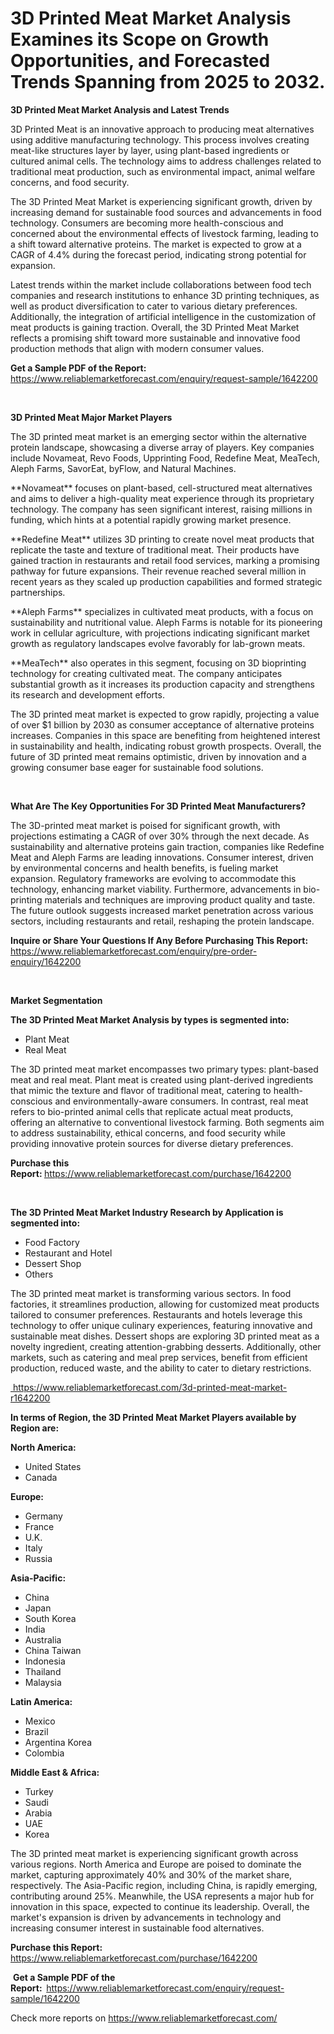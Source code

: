 <p><h1>3D Printed Meat Market Analysis Examines its Scope on Growth Opportunities, and Forecasted Trends Spanning from 2025 to 2032.</h1></p><p><strong>3D Printed Meat Market Analysis and Latest Trends</strong></p>
<p><p>3D Printed Meat is an innovative approach to producing meat alternatives using additive manufacturing technology. This process involves creating meat-like structures layer by layer, using plant-based ingredients or cultured animal cells. The technology aims to address challenges related to traditional meat production, such as environmental impact, animal welfare concerns, and food security.</p><p>The 3D Printed Meat Market is experiencing significant growth, driven by increasing demand for sustainable food sources and advancements in food technology. Consumers are becoming more health-conscious and concerned about the environmental effects of livestock farming, leading to a shift toward alternative proteins. The market is expected to grow at a CAGR of 4.4% during the forecast period, indicating strong potential for expansion.</p><p>Latest trends within the market include collaborations between food tech companies and research institutions to enhance 3D printing techniques, as well as product diversification to cater to various dietary preferences. Additionally, the integration of artificial intelligence in the customization of meat products is gaining traction. Overall, the 3D Printed Meat Market reflects a promising shift toward more sustainable and innovative food production methods that align with modern consumer values.</p></p>
<p><strong>Get a Sample PDF of the Report:&nbsp;</strong> <a href="https://www.reliablemarketforecast.com/enquiry/request-sample/1642200?utm_campaign=2780&utm_medium=2&utm_source=Github&utm_content=ia&utm_term=07042025&utm_id=3d-printed-meat">https://www.reliablemarketforecast.com/enquiry/request-sample/1642200</a></p>
<p>&nbsp;</p>
<p><strong>3D Printed Meat Major Market Players</strong></p>
<p><p>The 3D printed meat market is an emerging sector within the alternative protein landscape, showcasing a diverse array of players. Key companies include Novameat, Revo Foods, Upprinting Food, Redefine Meat, MeaTech, Aleph Farms, SavorEat, byFlow, and Natural Machines.</p><p>**Novameat** focuses on plant-based, cell-structured meat alternatives and aims to deliver a high-quality meat experience through its proprietary technology. The company has seen significant interest, raising millions in funding, which hints at a potential rapidly growing market presence.</p><p>**Redefine Meat** utilizes 3D printing to create novel meat products that replicate the taste and texture of traditional meat. Their products have gained traction in restaurants and retail food services, marking a promising pathway for future expansions. Their revenue reached several million in recent years as they scaled up production capabilities and formed strategic partnerships.</p><p>**Aleph Farms** specializes in cultivated meat products, with a focus on sustainability and nutritional value. Aleph Farms is notable for its pioneering work in cellular agriculture, with projections indicating significant market growth as regulatory landscapes evolve favorably for lab-grown meats.</p><p>**MeaTech** also operates in this segment, focusing on 3D bioprinting technology for creating cultivated meat. The company anticipates substantial growth as it increases its production capacity and strengthens its research and development efforts.</p><p>The 3D printed meat market is expected to grow rapidly, projecting a value of over $1 billion by 2030 as consumer acceptance of alternative proteins increases. Companies in this space are benefiting from heightened interest in sustainability and health, indicating robust growth prospects. Overall, the future of 3D printed meat remains optimistic, driven by innovation and a growing consumer base eager for sustainable food solutions.</p></p>
<p>&nbsp;</p>
<p><strong>What Are The Key Opportunities For 3D Printed Meat Manufacturers?</strong></p>
<p><p>The 3D-printed meat market is poised for significant growth, with projections estimating a CAGR of over 30% through the next decade. As sustainability and alternative proteins gain traction, companies like Redefine Meat and Aleph Farms are leading innovations. Consumer interest, driven by environmental concerns and health benefits, is fueling market expansion. Regulatory frameworks are evolving to accommodate this technology, enhancing market viability. Furthermore, advancements in bio-printing materials and techniques are improving product quality and taste. The future outlook suggests increased market penetration across various sectors, including restaurants and retail, reshaping the protein landscape.</p></p>
<p><strong>Inquire or Share Your Questions If Any Before Purchasing This Report:</strong> <a href="https://www.reliablemarketforecast.com/enquiry/pre-order-enquiry/1642200?utm_campaign=2780&utm_medium=2&utm_source=Github&utm_content=ia&utm_term=07042025&utm_id=3d-printed-meat">https://www.reliablemarketforecast.com/enquiry/pre-order-enquiry/1642200</a></p>
<p>&nbsp;</p>
<p><strong>Market Segmentation</strong></p>
<p><strong>The 3D Printed Meat Market Analysis by types is segmented into:</strong></p>
<p><ul><li>Plant Meat</li><li>Real Meat</li></ul></p>
<p><p>The 3D printed meat market encompasses two primary types: plant-based meat and real meat. Plant meat is created using plant-derived ingredients that mimic the texture and flavor of traditional meat, catering to health-conscious and environmentally-aware consumers. In contrast, real meat refers to bio-printed animal cells that replicate actual meat products, offering an alternative to conventional livestock farming. Both segments aim to address sustainability, ethical concerns, and food security while providing innovative protein sources for diverse dietary preferences.</p></p>
<p><strong>Purchase this Report:&nbsp;</strong><a href="https://www.reliablemarketforecast.com/purchase/1642200?utm_campaign=2780&utm_medium=2&utm_source=Github&utm_content=ia&utm_term=07042025&utm_id=3d-printed-meat">https://www.reliablemarketforecast.com/purchase/1642200</a></p>
<p>&nbsp;</p>
<p><strong>The 3D Printed Meat Market Industry Research by Application is segmented into:</strong></p>
<p><ul><li>Food Factory</li><li>Restaurant and Hotel</li><li>Dessert Shop</li><li>Others</li></ul></p>
<p><p>The 3D printed meat market is transforming various sectors. In food factories, it streamlines production, allowing for customized meat products tailored to consumer preferences. Restaurants and hotels leverage this technology to offer unique culinary experiences, featuring innovative and sustainable meat dishes. Dessert shops are exploring 3D printed meat as a novelty ingredient, creating attention-grabbing desserts. Additionally, other markets, such as catering and meal prep services, benefit from efficient production, reduced waste, and the ability to cater to dietary restrictions.</p></p>
<p><a href="https://www.reliablemarketforecast.com/3d-printed-meat-market-r1642200?utm_campaign=2780&utm_medium=2&utm_source=Github&utm_content=ia&utm_term=07042025&utm_id=3d-printed-meat">&nbsp;https://www.reliablemarketforecast.com/3d-printed-meat-market-r1642200</a></p>
<p><strong>In terms of Region, the 3D Printed Meat Market Players available by Region are:</strong></p>
<p>
    <p> <strong> North America: </strong>
        <ul>
            <li>United States</li>
            <li>Canada</li>
        </ul>
        </p> 
    <p> <strong> Europe: </strong>
        <ul>
            <li>Germany</li>
            <li>France</li>
            <li>U.K.</li>
            <li>Italy</li>
            <li>Russia</li>
        </ul>
        </p> 
    <p> <strong> Asia-Pacific: </strong>
        <ul>
            <li>China</li>
            <li>Japan</li>
            <li>South Korea</li>
            <li>India</li>
            <li>Australia</li>
            <li>China Taiwan</li>
            <li>Indonesia</li>
            <li>Thailand</li>
            <li>Malaysia</li>
        </ul>
        </p> 
    <p> <strong> Latin America: </strong>
        <ul>
            <li>Mexico</li>
            <li>Brazil</li>
            <li>Argentina Korea</li>
            <li>Colombia</li>
        </ul>
        </p> 
    <p> <strong> Middle East & Africa: </strong>
        <ul>
            <li>Turkey</li>
            <li>Saudi</li>
            <li>Arabia</li>
            <li>UAE</li>
            <li>Korea</li>
        </ul>
    </p>
    </p>
<p><p>The 3D printed meat market is experiencing significant growth across various regions. North America and Europe are poised to dominate the market, capturing approximately 40% and 30% of the market share, respectively. The Asia-Pacific region, including China, is rapidly emerging, contributing around 25%. Meanwhile, the USA represents a major hub for innovation in this space, expected to continue its leadership. Overall, the market's expansion is driven by advancements in technology and increasing consumer interest in sustainable food alternatives.</p></p>
<p><strong>Purchase this Report: </strong><a href="https://www.reliablemarketforecast.com/purchase/1642200?utm_campaign=2780&utm_medium=2&utm_source=Github&utm_content=ia&utm_term=07042025&utm_id=3d-printed-meat">https://www.reliablemarketforecast.com/purchase/1642200</a></p>
<p>&nbsp;<strong>Get a Sample PDF of the Report:&nbsp;&nbsp;</strong><a href="https://www.reliablemarketforecast.com/enquiry/request-sample/1642200?utm_campaign=2780&utm_medium=2&utm_source=Github&utm_content=ia&utm_term=07042025&utm_id=3d-printed-meat">https://www.reliablemarketforecast.com/enquiry/request-sample/1642200</a></p>
<p><strong></strong></p>
<p>Check more reports on <a href="https://www.reliablemarketforecast.com/?utm_campaign=2780&utm_medium=2&utm_source=Github&utm_content=ia&utm_term=07042025&utm_id=3d-printed-meat">https://www.reliablemarketforecast.com/</a></p>